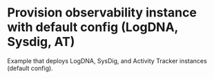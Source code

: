 # Provision observability instance with default config (LogDNA, Sysdig, AT) 

Example that deploys LogDNA, SysDig, and Activity Tracker instances (default config).
